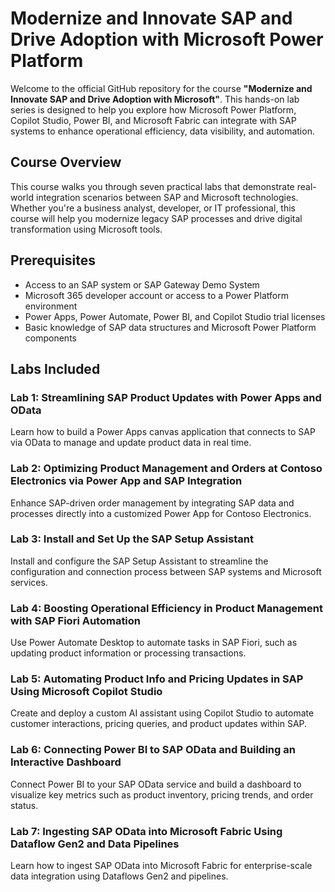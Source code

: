 # Modernize and Innovate SAP and Drive Adoption with Microsoft Power Platform

Welcome to the official GitHub repository for the course **"Modernize and Innovate SAP and Drive Adoption with Microsoft"**. This hands-on lab series is designed to help you explore how Microsoft Power Platform, Copilot Studio, Power BI, and Microsoft Fabric can integrate with SAP systems to enhance operational efficiency, data visibility, and automation.

## Course Overview

This course walks you through seven practical labs that demonstrate real-world integration scenarios between SAP and Microsoft technologies. Whether you're a business analyst, developer, or IT professional, this course will help you modernize legacy SAP processes and drive digital transformation using Microsoft tools.

## Prerequisites

- Access to an SAP system or SAP Gateway Demo System
- Microsoft 365 developer account or access to a Power Platform environment
- Power Apps, Power Automate, Power BI, and Copilot Studio trial licenses
- Basic knowledge of SAP data structures and Microsoft Power Platform components

## Labs Included

### Lab 1: Streamlining SAP Product Updates with Power Apps and OData
Learn how to build a Power Apps canvas application that connects to SAP via OData to manage and update product data in real time.

### Lab 2: Optimizing Product Management and Orders at Contoso Electronics via Power App and SAP Integration
Enhance SAP-driven order management by integrating SAP data and processes directly into a customized Power App for Contoso Electronics.

### Lab 3: Install and Set Up the SAP Setup Assistant
Install and configure the SAP Setup Assistant to streamline the configuration and connection process between SAP systems and Microsoft services.

### Lab 4: Boosting Operational Efficiency in Product Management with SAP Fiori Automation
Use Power Automate Desktop to automate tasks in SAP Fiori, such as updating product information or processing transactions.

### Lab 5: Automating Product Info and Pricing Updates in SAP Using Microsoft Copilot Studio
Create and deploy a custom AI assistant using Copilot Studio to automate customer interactions, pricing queries, and product updates within SAP.

### Lab 6: Connecting Power BI to SAP OData and Building an Interactive Dashboard
Connect Power BI to your SAP OData service and build a dashboard to visualize key metrics such as product inventory, pricing trends, and order status.

### Lab 7: Ingesting SAP OData into Microsoft Fabric Using Dataflow Gen2 and Data Pipelines
Learn how to ingest SAP OData into Microsoft Fabric for enterprise-scale data integration using Dataflows Gen2 and pipelines.



